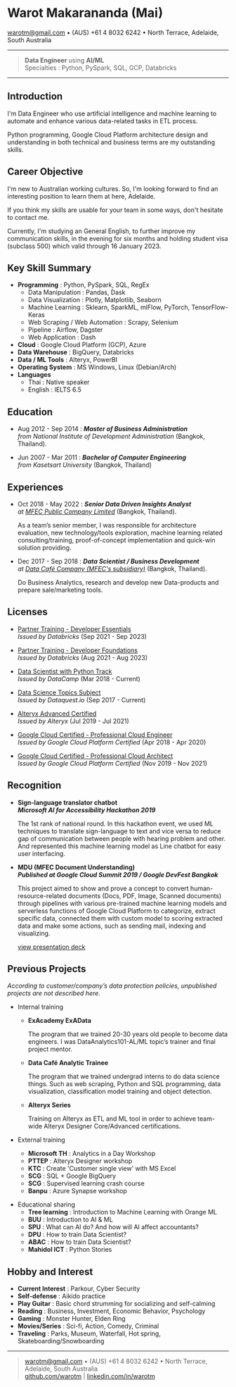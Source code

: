 Warot Makarananda (Mai)
=======================

<warotm@gmail.com> • (AUS) +61 4 8032 6242 • North Terrace, Adelaide, South Australia

----

> **Data Engineer** using **AI/ML**\
> Specialties : Python, PySpark, SQL, GCP, Databricks

----

Introduction
------------

I'm Data Engineer who use artificial intelligence and machine learning to automate and enhance various data-related tasks in ETL process.

Python programming, Google Cloud Platform architecture design and understanding in both technical and business terms are my outstanding skills.

Career Objective
----------------

I'm new to Australian working cultures. So, I'm looking forward to find an interesting position to learn them at here, Adelaide. 

If you think my skills are usable for your team in some ways, don't hesitate to contact me.

Currently, I'm studying an General English, to further improve my communication skills, in the evening for six months and holding student visa (subclass 500) which valid through 16 January 2023.

Key Skill Summary
-----------------

- **Programming** : Python, PySpark, SQL, RegEx
  - Data Manipulation : Pandas, Dask
  - Data Visualization : Plotly, Matplotlib, Seaborn
  - Machine Learning : Sklearn, SparkML, mlFlow, PyTorch, TensorFlow-Keras
  - Web Scraping / Web Automation : Scrapy, Selenium
  - Pipeline : Airflow, Dagster
  - Web Application : Dash
- **Cloud** : Google Cloud Platform (GCP), Azure
- **Data Warehouse** : BigQuery, Databricks
- **Data / ML Tools** : Alteryx, PowerBI
- **Operating System** : MS Windows, Linux (Debian/Arch)
- **Languages**
  - Thai : Native speaker
  - English : IELTS 6.5

<div style="page-break-after: always;"></div>

Education
---------

- Aug 2012 - Sep 2014
:   ***Master of Business Administration**\
from National Institute of Development Administration* (Bangkok, Thailand).

- Jun 2007 - Mar 2011
:   ***Bachelor of Computer Engineering**\
from Kasetsart University* (Bangkok, Thailand)

Experiences
-----------

- Oct 2018 - May 2022
:   ***Senior Data Driven Insights Analyst**\
at [MFEC Public Company Limited](https://www.mfec.co.th/)* (Bangkok, Thailand).

    As a team’s senior member, I was responsible for architecture evaluation, new technology/tools exploration, machine learning related consulting/training, proof-of-concept implementation and quick-win solution providing.

- Dec 2017 - Sep 2018
:   ***Data Scientist / Business Development**\
at [Data Café Company (MFEC's subsidiary)](https://datacafethailand.com/)* (Bangkok, Thailand).

    Do Business Analytics, research and develop new Data-products and prepare sale/marketing tools.

Licenses
--------

- [Partner Training - Developer Essentials](https://credentials.databricks.com/155b03e1-08dc-4210-8e83-98f553d75e4d)\
    *Issued by Databricks*
    (Sep 2021 - Sep 2023)

- [Partner Training - Developer Foundations](https://credentials.databricks.com/0701c154-349f-426c-8169-356cbb8bf59c)\
    *Issued by Databricks*
    (Aug 2021 - Aug 2023)

- [Data Scientist with Python Track](https://www.datacamp.com/statement-of-accomplishment/track/3f8a3dcee414a38050ead385dc11a35d02ea2010)\
    *Issued by DataCamp*
    (Mar 2018 - Current)

- [Data Science Topics Subject](https://app.dataquest.io/view_cert/GZCQJP0S6WLYQT99BFHJ/)\
    *Issued by Dataquest.io*
    (Sep 2017 - Current)

- [Alteryx Advanced Certified](https://s3.us-east-2.amazonaws.com/ayx.certificates/20190726_AlterxDesignerAdvanced0TPn5UeR0Tw8GRaxmTFmb1clW5FUtmWlVdOdlWrBHVUhGbt9ENJpnT.pdf)\
    *Issued by Alteryx*
    (Jul 2019 - Jul 2021)

- [Google Cloud Certified - Professional Cloud Engineer](https://www.credential.net/22ecaff3-6f9a-44c8-a1f6-634d7cfab919)\
    *Issued by Google Cloud Platform Certified*
    (Apr 2018 - Apr 2020)

- [Google Cloud Certified - Professional Cloud Architect](https://www.credential.net/ad768d5a-4abd-4e87-9afd-69e19c97a652)\
    *Issued by Google Cloud Platform Certified*
    (Nov 2019 - Nov 2021)

<div style="page-break-after: always;"></div>

Recognition
-----------
  - **Sign-language translator chatbot\
    *Microsoft AI for Accessibility Hackathon 2019***

    The 1st rank of national round. In this hackathon event, we used ML techniques to translate sign-language to text and vice versa to reduce gap of communication between people with hearing problem and other. And represented this machine learning model as Line chatbot for easy user interfacing.

  - **MDU (MFEC Document Understanding)\
    *Published at Google Cloud Summit 2019 / Google DevFest Bangkok***

    This project aimed to show and prove a concept to convert human-resource-related documents (Docs, PDF, Image, Scanned documents) through pipelines with various pre-trained machine learning models and serverless functions of Google Cloud Platform to categorize, extract specific data, connected them with custom model to scoring extracted data and make some actions, such as sending mail, indexing and visualizing.

    [view presentation deck](https://docs.google.com/presentation/d/1AyX0wY6w7iMr1NBsTKs9DBoXmAXy6UTqSKS0EGAtE_M/edit?usp=sharing)


Previous Projects
-----------------

*According to customer/company’s data protection policies, unpublished projects are not described here.*

- Internal training
  - **ExAcademy ExAData**

    The program that we trained 20-30 years old people to become data engineers. I was DataAnalytics101-AL/ML topic’s trainer and final project mentor.

  - **Data Café Analytic Trainee**

    The program that we trained undergrad interns to do data science things. Such as web scraping, Python and SQL programming, data visualization, classification model training and object detection.

  - **Alteryx Series**

    Training on Alteryx as ETL and ML tool in order to achieve team-wide Alteryx Designer Core/Advanced certifications.

- External training
  - **Microsoft TH** : Analytics in a Day Workshop
  - **PTTEP** : Alteryx Designer workshop
  - **KTC** : Create 'Customer single view' with MS Excel
  - **SCG** : SQL + Google BigQuery
  - **SCG** : Supervised learning crash course
  - **Banpu** : Azure Synapse workshop

<div style="page-break-after: always;"></div>

- Educational sharing
  - **Tree learning** : Introduction to Machine Learning with Orange ML
  - **BUU** : Introduction to AI & ML
  - **SPU** : What can AI do? And how will AI affect accountants?
  - **DPU** : How to train Data Scientist?
  - **ABAC** : How to train Data Scientist?
  - **Mahidol ICT** : Python Stories

Hobby and Interest
------------------

- **Current Interest** : Parkour, Cyber Security
- **Self-defense** : Aikido practice
- **Play Guitar** : Basic chord strumming for socializing and self-calming
- **Reading** : Business, Investment, Economic Behavior, Psychology
- **Gaming** : Monster Hunter, Elden Ring
- **Movies/Series** : Sci-fi, Action, Comedy, Criminal
- **Traveling** : Parks, Museum, Waterfall, Hot spring, Skateboarding/Snowboarding

----

> <warotm@gmail.com> • (AUS) +61 4 8032 6242 • North Terrace, Adelaide, South Australia\
> [github.com/warotm](https://github.com/warotm) | [linkedin.com/in/warotm](https://www.linkedin.com/in/warotm/)

